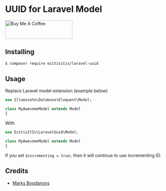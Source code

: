 # UUID for Laravel Model

<a href="https://www.buymeacoffee.com/ezitisitis" target="_blank"><img src="https://cdn.buymeacoffee.com/buttons/v2/default-yellow.png" alt="Buy Me A Coffee" style="height: 60px !important;width: 217px !important;" ></a>

## Installing

```bash
$ composer require ezitisitis/laravel-uuid
```

## Usage

Replace Laravel model extension (example below)

```php
use Illuminate\Database\Eloquent\Model;

class MyAwesomeModel extends Model
{
```

With

```php
use EzitisItIs\LaravelUuid\Model;

class MyAwesomeModel extends Model
{
```

If you set `$incrementing = true;` then it will continue to use incrementing ID.

## Credits

- [Marks Bogdanovs](https://www.ezitisitis.com)

